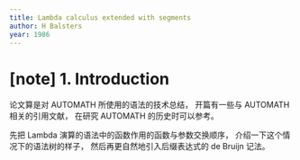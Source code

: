 ```yaml
---
title: Lambda calculus extended with segments
author: H Balsters
year: 1986
---
```


# [note] 1. Introduction

论文算是对 AUTOMATH 所使用的语法的技术总结，
开篇有一些与 AUTOMATH 相关的引用文献，
在研究 AUTOMATH 的历史时可以参考。

先把 Lambda 演算的语法中的函数作用的函数与参数交换顺序，
介绍一下这个情况下的语法树的样子，
然后再更自然地引入后缀表达式的 de Bruijn 记法。
